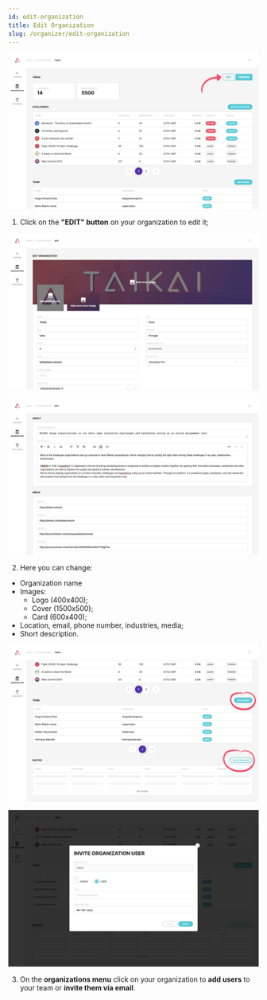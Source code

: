 ```yaml
---
id: edit-organization
title: Edit Organization
slug: /organizer/edit-organization
---
```


![img](../../static/img/organizer/edit-organization-01.jpg)

1. Click on the **"EDIT" button** on your organization to edit it;

![img](../../static/img/organizer/edit-organization-02.jpg)

![img](../../static/img/organizer/edit-organization-03.jpg)

2. Here you can change:
- Organization name
- Images:
  - Logo (400x400);
  - Cover (1500x500);
  - Card (600x400);
- Location, email, phone number, industries, media;
- Short description.

![img](../../static/img/organizer/edit-organization-04.jpg)

![img](../../static/img/organizer/edit-organization-05.jpg)

3. On the **organizations menu** click on your organization to **add users** to your team or **invite them via email**.
